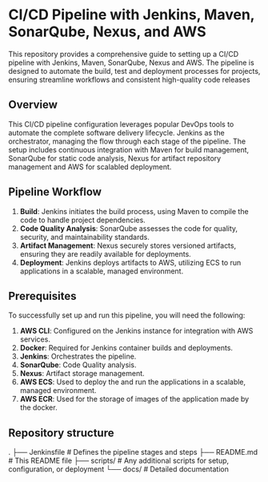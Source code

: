 # CI/CD Pipeline with Jenkins, Maven, SonarQube, Nexus, and AWS
This repository provides a comprehensive guide to setting up a CI/CD pipeline with Jenkins, Maven, SonarQube, Nexus and AWS. The pipeline is designed to automate the build, test and deployment processes for projects, ensuring streamline workflows and consistent high-quality code releases 

## Overview 
This CI/CD pipeline configuration leverages popular DevOps tools to automate the complete software delivery lifecycle. Jenkins as the orchestrator, managing the flow through each stage of the pipeline. The setup includes continuous integration with Maven for build management, SonarQube for static code analysis, Nexus for artifact repository management and AWS for scalabled deployment. 

## Pipeline Workflow 
1. **Build**: Jenkins initiates the build process, using Maven to compile the code to handle project dependencies. 
2. **Code Quality Analysis**: SonarQube assesses the code for quality, security, and maintainability standards.
3. **Artifact Management**: Nexus securely stores versioned artifacts, ensuring they are readily available for deployments.
4. **Deployment**: Jenkins deploys artifacts to AWS, utilizing ECS to run applications in a scalable, managed environment.

## Prerequisites 
To successfully set up and run this pipeline, you will need the following:

1. **AWS CLI**: Configured on the Jenkins instance for integration with AWS services.
2. **Docker**: Required for Jenkins container builds and deployments.
3. **Jenkins**: Orchestrates the pipeline.
4. **SonarQube**: Code Quality analysis.
5. **Nexus**: Artifact storage management.
6. **AWS ECS**: Used to deploy the and run the applications in a scalable, managed environment. 
7. **AWS ECR**: Used for the storage of images of the application made by the docker. 

## Repository structure
.
├── Jenkinsfile              # Defines the pipeline stages and steps
├── README.md                # This README file
├── scripts/                 # Any additional scripts for setup, configuration, or deployment
└── docs/                    # Detailed documentation 

